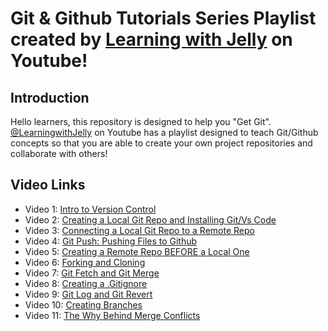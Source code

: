 # Git & Github Tutorials Series Playlist created by [Learning with Jelly](https://www.youtube.com/playlist?list=PLXledyz7GVuKPamahmZcbAmsX-B-dSt73) on Youtube!


## Introduction 
Hello learners, this repository is designed to help you "Get Git".  [@LearningwithJelly](https://www.youtube.com/playlist?list=PLXledyz7GVuKPamahmZcbAmsX-B-dSt73) on Youtube has a playlist designed to teach Git/Github concepts 
so that you are able to create your own project repositories and collaborate with others!  

## Video Links 

- Video 1:  [Intro to Version Control](https://youtu.be/MJCkCEM2EcU)
- Video 2:  [Creating a Local Git Repo and Installing Git/Vs Code](https://youtu.be/SRyByanhLKU)
- Video 3:  [Connecting a Local Git Repo to a Remote Repo](https://youtu.be/t9d6P-Nmce)
- Video 4:  [Git Push:  Pushing Files to Github](https://youtu.be/qAorwasXvT0)
- Video 5:  [Creating a Remote Repo BEFORE a Local One](https://youtu.be/v64A9yyH9zw)
- Video 6:  [Forking and Cloning](https://youtu.be/STuOwqkjmJ0)
- Video 7:  [Git Fetch and Git Merge](https://youtu.be/JXtPHdX_NnE)
- Video 8:  [Creating a .Gitignore](https://youtu.be/fr2k2IHwvCA)
- Video 9:  [Git Log and Git Revert](https://youtu.be/tsFCeZOw3bA)
- Video 10:  [Creating Branches](https://youtu.be/AfNkSKM3rBg)
- Video 11: [The Why Behind Merge Conflicts](https://youtu.be/0a5LfDcin0E)


